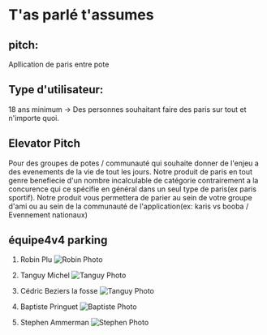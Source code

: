 # T'as parlé t'assumes

## pitch:

Apllication de paris entre pote 



## Type d'utilisateur:

18 ans minimum 
-> Des personnes souhaitant faire des paris sur tout et n'importe quoi.

## Elevator Pitch

Pour des groupes de potes / communauté qui souhaite donner de l'enjeu a des evenements de la vie de tout les jours. Notre produit de paris  en tout genre benefiecie d'un nombre incalculable de catégorie contrairement a la concurence qui ce spécifie en général dans un seul type de paris(ex paris sportif). Notre produit vous permettera de parier au sein de votre groupe d'ami ou au sein de la communauté de l'application(ex: karis vs booba / Evennement nationaux)

## équipe4v4 parking

1. Robin Plu ![Robin Photo](https://scontent-cdt1-1.xx.fbcdn.net/v/t1.0-1/p160x160/39040868_1861203097259454_2259088953007144960_n.jpg?_nc_cat=104&_nc_ht=scontent-cdt1-1.xx&oh=a0671e9c19191eceacb238a594b10daf&oe=5D3E2E29 "Robin Photo")

2. Tanguy Michel ![Tanguy Photo](https://scontent-cdt1-1.xx.fbcdn.net/v/t1.0-1/p160x160/51975467_2049870681756958_8531330957246988288_n.jpg?_nc_cat=109&_nc_ht=scontent-cdt1-1.xx&oh=9fd319ef8abe047561fc907f5b450a9c&oe=5D46ED36 "Tanguy Photo")

3. Cédric Beziers la fosse ![Tanguy Photo](https://scontent-cdt1-1.xx.fbcdn.net/v/t1.0-1/p160x160/43580101_2324279130933904_6536566918839533568_n.jpg?_nc_cat=111&_nc_ht=scontent-cdt1-1.xx&oh=13626662fa8af1d8c9e651c6083cc45f&oe=5D3FA513 "Cédric Beziers")

4. Baptiste Pringuet ![Baptiste Photo](https://scontent-cdt1-1.xx.fbcdn.net/v/t1.0-1/p160x160/49666996_2426305540744085_6971033887673679872_n.jpg?_nc_cat=101&_nc_ht=scontent-cdt1-1.xx&oh=fa3b1e7a197dc904e7e5ba022f442686&oe=5D3519BA "Baptiste Photo")

5. Stephen Ammerman ![Stephen Photo](https://scontent-cdt1-1.xx.fbcdn.net/v/t1.0-1/c15.0.160.160a/p160x160/20620910_1656894491021429_1167551096846824238_n.jpg?_nc_cat=106&_nc_ht=scontent-cdt1-1.xx&oh=8271357cc51a1835d6f3df4431c8c660&oe=5D43BAD5 "Stephen Photo")
